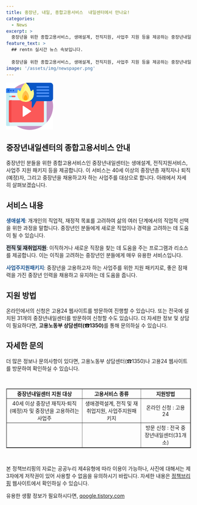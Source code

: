 ```yaml
---
title: 중장년, 내일, 종합고용서비스  내일센터에서 만나요!
categories:
  - News
excerpt: >
  중장년을 위한 종합고용서비스, 생애설계, 전직지원, 사업주 지원 등을 제공하는 중장년내일센터 소개. 40세 이상 중장년 재직자, 퇴직(예정)자 및 중장년을 고용하려는 사업주를 지원. 온라인 및 방문으로 신청 가능하며, 자세한 내용은 고용노동부 상담센터나 고용24에서 문의 가능. (자료출처=정책브리핑 www.korea.kr)
feature_text: >
  ## rentn 실시간 뉴스 속보입니다.

  중장년을 위한 종합고용서비스, 생애설계, 전직지원, 사업주 지원 등을 제공하는 중장년내일센터 소개. 40세 이상 중장년 재직자, 퇴직(예정)자 및 중장년을 고용하려는 사업주를 지원. 온라인 및 방문으로 신청 가능하며, 자세한 내용은 고용노동부 상담센터나 고용24에서 문의 가능. (자료출처=정책브리핑 www.korea.kr)
image: '/assets/img/newspaper.png'
---
```


<p><img src="/assets/img/news.png" alt="rentncar 속보" /></p>

<h2>중장년내일센터의 종합고용서비스 안내</h2>

<p data-ke-size="size16">중장년인 분들을 위한 종합고용서비스인 중장년내일센터는 생애설계, 전직지원서비스, 사업주 지원 패키지 등을 제공합니다. 이 서비스는 40세 이상의 중장년층 재직자나 퇴직(예정)자, 그리고 중장년을 채용하고자 하는 사업주를 대상으로 합니다. 아래에서 자세히 살펴보겠습니다.</p>

<h2 data-ke-size="size26">서비스 내용</h2>

<p><b><span style="color: #1a5490;">생애설계</span></b>: 개개인의 직업적, 재정적 목표를 고려하여 삶의 여러 단계에서의 직업적 선택을 위한 과정을 말합니다. 중장년인 분들에게 새로운 직업이나 경력을 고려하는 데 도움이 될 수 있습니다.</p>

<p><b><span style="background-color: #21538527;">전직 및 재취업지원</span></b>: 이직하거나 새로운 직장을 찾는 데 도움을 주는 프로그램과 리소스를 제공합니다. 이는 이직을 고려하는 중장년인 분들에게 매우 유용한 서비스입니다.</p>

<p><b><span style="color: #1a5490;">사업주지원패키지</span></b>: 중장년을 고용하고자 하는 사업주를 위한 지원 패키지로, 좋은 잠재력을 가진 중장년 인력을 채용하고 유지하는 데 도움을 줍니다.</p>

<h2 data-ke-size="size26">지원 방법</h2>

<p>온라인에서의 신청은 고용24 웹사이트를 방문하여 진행할 수 있습니다. 또는 전국에 설치된 31개의 중장년내일센터를 방문하여 신청할 수도 있습니다. 더 자세한 정보 및 상담이 필요하다면, <b>고용노동부 상담센터(☎1350)</b>를 통해 문의하실 수 있습니다.</p>

<h2 data-ke-size="size26">자세한 문의</h2>

<p>더 많은 정보나 문의사항이 있다면, 고용노동부 상담센터(☎1350)나 고용24 웹사이트를 방문하여 확인하실 수 있습니다.</p>

<p data-ke-size="size16">&nbsp;</p>

<table border="1" style="width: 100%;">
<tbody>
<tr>
<td style="text-align: center; height: 17px;"><b>중장년내일센터 지원 대상</b></td>
<td style="text-align: center; height: 17px;"><b>고용서비스 종류</b></td>
<td style="text-align: center; height: 17px;"><b>지원방법</b></td>
</tr>
<tr>
<td style="text-align: center; height: 17px;">40세 이상 중장년 재직자·퇴직(예정)자 및 중장년을 고용하려는 사업주</td>
<td style="text-align: center; height: 17px;">생애경력설계, 전직 및 재취업지원, 사업주지원패키지</td>
<td style="text-align: center; height: 17px;">온라인 신청 : 고용24</td>
</tr>
<tr>
<td style="text-align: center; height: 17px;">&nbsp; &nbsp; &nbsp; &nbsp; &nbsp; &nbsp; &nbsp; &nbsp; &nbsp; &nbsp; &nbsp; &nbsp; &nbsp; &nbsp; &nbsp; &nbsp; &nbsp; &nbsp; &nbsp; &nbsp; &nbsp; &nbsp; &nbsp; &nbsp; &nbsp; &nbsp;</td>
<td style="text-align: center; height: 17px;">&nbsp; &nbsp; &nbsp; &nbsp; &nbsp; &nbsp; &nbsp; &nbsp; &nbsp; &nbsp; &nbsp; &nbsp; &nbsp; &nbsp; &nbsp; &nbsp; &nbsp; &nbsp; &nbsp; &nbsp; &nbsp; &nbsp; &nbsp; &nbsp; &nbsp; &nbsp;</td>
<td style="text-align: center; height: 17px;">방문 신청 : 전국 중장년내일센터(31개소)</td>
</tr>
</tbody>
</table>

<p data-ke-size="size16">&nbsp;</p>

<p>본 정책브리핑의 자료는 공공누리 제4유형에 따라 이용이 가능하나, 사진에 대해서는 제3자에게 저작권이 있어 사용할 수 없음을 유의하시기 바랍니다. 자세한 내용은 <a href="https://www.korea.kr">정책브리핑</a> 웹사이트에서 확인하실 수 있습니다.</p>
유용한 생활 정보가 필요하시다면, <a href="https://qoogle.tistory.com" rel="dofollow">qoogle.tistory.com</a>


